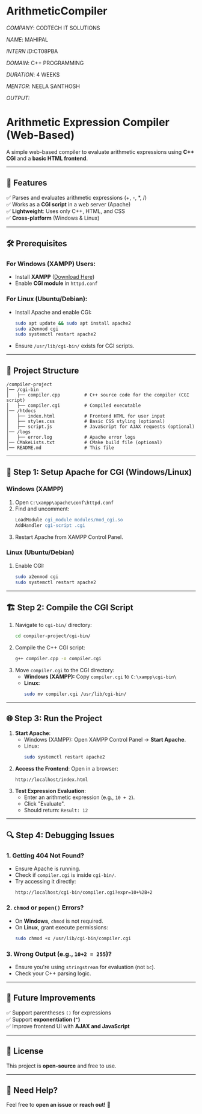 # ArithmeticCompiler

*COMPANY*: CODTECH IT SOLUTIONS

*NAME*: MAHIPAL

*INTERN ID*:CT08PBA

*DOMAIN*: C++ PROGRAMMING

*DURATION*: 4 WEEKS

*MENTOR*: NEELA SANTHOSH

*OUTPUT:*
# Arithmetic Expression Compiler (Web-Based)

A simple web-based compiler to evaluate arithmetic expressions using **C++ CGI** and a **basic HTML frontend**.

---

## 📌 Features
✅ Parses and evaluates arithmetic expressions (+, -, *, /)  
✅ Works as a **CGI script** in a web server (Apache)  
✅ **Lightweight**: Uses only C++, HTML, and CSS  
✅ **Cross-platform** (Windows & Linux)

---

## 🛠️ Prerequisites
### **For Windows (XAMPP) Users:**
- Install **XAMPP** ([Download Here](https://www.apachefriends.org/index.html))
- Enable **CGI module** in `httpd.conf`

### **For Linux (Ubuntu/Debian):**
- Install Apache and enable CGI:
  ```sh
  sudo apt update && sudo apt install apache2
  sudo a2enmod cgi
  sudo systemctl restart apache2
  ```
- Ensure `/usr/lib/cgi-bin/` exists for CGI scripts.

---

## 📂 Project Structure
```
/compiler-project
│── /cgi-bin
│   ├── compiler.cpp         # C++ source code for the compiler (CGI script)
│   ├── compiler.cgi         # Compiled executable
│── /htdocs
│   ├── index.html           # Frontend HTML for user input
│   ├── styles.css           # Basic CSS styling (optional)
│   ├── script.js            # JavaScript for AJAX requests (optional)
│── /logs
│   ├── error.log            # Apache error logs
│── CMakeLists.txt           # CMake build file (optional)
│── README.md                # This file
```

---

## 🔧 Step 1: Setup Apache for CGI (Windows/Linux)

### **Windows (XAMPP)**
1. Open `C:\xampp\apache\conf\httpd.conf`
2. Find and uncomment:
   ```apache
   LoadModule cgi_module modules/mod_cgi.so
   AddHandler cgi-script .cgi
   ```
3. Restart Apache from XAMPP Control Panel.

### **Linux (Ubuntu/Debian)**
1. Enable CGI:
   ```sh
   sudo a2enmod cgi
   sudo systemctl restart apache2
   ```

---

## 🏗️ Step 2: Compile the CGI Script
1. Navigate to `cgi-bin/` directory:
   ```sh
   cd compiler-project/cgi-bin/
   ```
2. Compile the C++ CGI script:
   ```sh
   g++ compiler.cpp -o compiler.cgi
   ```
3. Move `compiler.cgi` to the CGI directory:
   - **Windows (XAMPP):** Copy `compiler.cgi` to `C:\xampp\cgi-bin\`
   - **Linux:**
     ```sh
     sudo mv compiler.cgi /usr/lib/cgi-bin/
     ```

---

## 🌐 Step 3: Run the Project
1. **Start Apache**:
   - Windows (XAMPP): Open XAMPP Control Panel → **Start Apache**.
   - Linux:
     ```sh
     sudo systemctl restart apache2
     ```
2. **Access the Frontend**:
   Open in a browser:
   ```
   http://localhost/index.html
   ```
3. **Test Expression Evaluation**:
   - Enter an arithmetic expression (e.g., `10 + 2`).
   - Click "Evaluate".
   - Should return: `Result: 12`

---

## 🔍 Step 4: Debugging Issues

### **1. Getting 404 Not Found?**
- Ensure Apache is running.
- Check if `compiler.cgi` is inside `cgi-bin/`.
- Try accessing it directly:
  ```
  http://localhost/cgi-bin/compiler.cgi?expr=10+%2B+2
  ```

### **2. `chmod` or `popen()` Errors?**
- On **Windows**, `chmod` is not required.
- On **Linux**, grant execute permissions:
  ```sh
  sudo chmod +x /usr/lib/cgi-bin/compiler.cgi
  ```

### **3. Wrong Output (e.g., `10+2 = 255`)?**
- Ensure you're using `stringstream` for evaluation (not `bc`).
- Check your C++ parsing logic.

---

## 🚀 Future Improvements
✅ Support parentheses `()` for expressions  
✅ Support **exponentiation (`^`)**  
✅ Improve frontend UI with **AJAX and JavaScript**

---

## 📜 License
This project is **open-source** and free to use.

---

## 💬 Need Help?
Feel free to **open an issue** or **reach out!** 🎯

